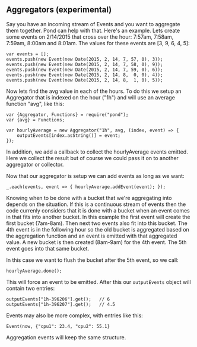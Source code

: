 ## Aggregators (experimental)

Say you have an incoming stream of Events and you want to aggregate them together. Pond can help with that. Here's an example. Lets create some events on 2/14/2015 that cross over the hour: 7:57am, 7:58am, 7:59am, 8:00am and 8:01am. The values for these events are [3, 9, 6, 4, 5]:

    var events = [];
    events.push(new Event(new Date(2015, 2, 14, 7, 57, 0), 3));
    events.push(new Event(new Date(2015, 2, 14, 7, 58, 0), 9));
    events.push(new Event(new Date(2015, 2, 14, 7, 59, 0), 6));
    events.push(new Event(new Date(2015, 2, 14, 8,  0, 0), 4));
    events.push(new Event(new Date(2015, 2, 14, 8,  1, 0), 5));

Now lets find the avg value in each of the hours. To do this we setup an Aggregator that is indexed on the hour ("1h") and will use an average function "avg", like this:

    var {Aggregator, Functions} = require("pond");
    var {avg} = Functions;
    
    var hourlyAverage = new Aggregator("1h", avg, (index, event) => {
        outputEvents[index.asString()] = event;
    });

In addition, we add a callback to collect the hourlyAverage events emitted. Here we collect the result but of course we could pass it on to another aggregator or collector.

Now that our aggregator is setup we can add events as long as we want:

    _.each(events, event => { hourlyAverage.addEvent(event); });

Knowing when to be done with a bucket that we're aggregating into depends on the situation. If this is a continuous stream of events then the code currenly considers that it is done with a bucket when an event comes in that fits into another bucket. In this example the first event will create the first bucket (7am-8am). Then next two events also fit into this bucket. The 4th event is in the following hour so the old bucket is aggregated based on the aggregation function and an event is emitted with that aggregated value. A new bucket is then created (8am-9am) for the 4th event. The 5th event goes into that same bucket.

In this case we want to flush the bucket after the 5th event, so we call:

    hourlyAverage.done();

This will force an event to be emitted. After this our `outputEvents` object will contain two entries:

    outputEvents["1h-396206"].get();   // 6
    outputEvents["1h-396207"].get();   // 4.5

Events may also be more complex, with entries like this:

    Event(now, {"cpu1": 23.4, "cpu2": 55.1}

Aggregation events will keep the same structure.
